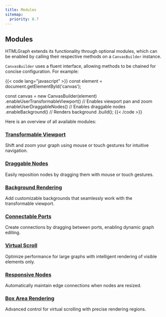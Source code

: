 ```yaml
---
title: Modules
sitemap:
  priority: 0.7
---
```


## Modules

HTMLGraph extends its functionality through optional modules, which can be enabled by calling their respective methods on a `CanvasBuilder` instance.

`CanvasBuilder` uses a fluent interface, allowing methods to be chained for concise configuration. For example:

{{< code lang="javascript" >}}
const element = document.getElementById('canvas');

const canvas = new CanvasBuilder(element)
  .enableUserTransformableViewport() // Enables viewport pan and zoom
  .enableUserDraggableNodes() // Enables draggable nodes
  .enableBackground() // Renders background
  .build();
{{< /code >}}

Here is an overview of all available modules:

### [Transformable Viewport](/modules/transformable-viewport)
Shift and zoom your graph using mouse or touch gestures for intuitive navigation.

### [Draggable Nodes](/modules/draggable-nodes)
Easily reposition nodes by dragging them with mouse or touch gestures.

### [Background Rendering](/modules/background)
Add customizable backgrounds that seamlessly work with the transformable viewport.

### [Connectable Ports](/modules/connectable-ports)
Create connections by dragging between ports, enabling dynamic graph editing.

### [Virtual Scroll](/modules/virtual-scroll)
Optimize performance for large graphs with intelligent rendering of visible elements only.

### [Responsive Nodes](/modules/resize-reactive-nodes)
Automatically maintain edge connections when nodes are resized.

### [Box Area Rendering](/modules/box-area-rendering)
Advanced control for virtual scrolling with precise rendering regions.
